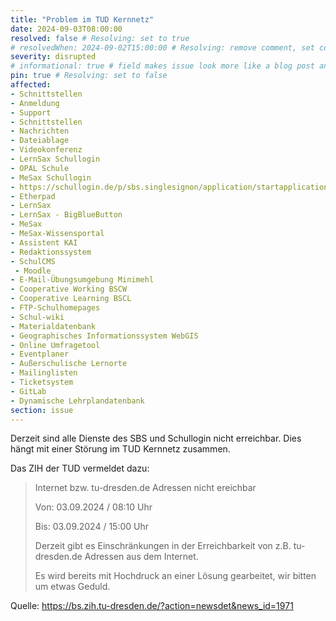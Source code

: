 ```yaml
---
title: "Problem im TUD Kernnetz"
date: 2024-09-03T08:00:00
resolved: false # Resolving: set to true
# resolvedWhen: 2024-09-02T15:00:00 # Resolving: remove comment, set correct end datetime
severity: disrupted
# informational: true # field makes issue look more like a blog post and removes any references to downtime length
pin: true # Resolving: set to false
affected:
- Schnittstellen
- Anmeldung
- Support
- Schnittstellen
- Nachrichten
- Dateiablage
- Videokonferenz
- LernSax Schullogin
- OPAL Schule
- MeSax Schullogin
- https://schullogin.de/p/sbs.singlesignon/application/startapplication?applicationName=mesaxmediathek
- Etherpad
- LernSax
- LernSax - BigBlueButton
- MeSax
- MeSax-Wissensportal
- Assistent KAI
- Redaktionssystem
- SchulCMS
 - Moodle
- E-Mail-Übungsumgebung Minimehl
- Cooperative Working BSCW
- Cooperative Learning BSCL
- FTP-Schulhomepages
- Schul-wiki
- Materialdatenbank
- Geographisches Informationssystem WebGIS
- Online Umfragetool
- Eventplaner
- Außerschulische Lernorte
- Mailinglisten
- Ticketsystem
- GitLab
- Dynamische Lehrplandatenbank
section: issue
---
```


Derzeit sind alle Dienste des SBS und Schullogin nicht erreichbar.
Dies hängt mit einer Störung im TUD Kernnetz zusammen.

Das ZIH der TUD vermeldet dazu:

> Internet bzw. tu-dresden.de Adressen nicht ereichbar
> 
> Von: 03.09.2024 / 08:10 Uhr
> 
> Bis: 03.09.2024 / 15:00 Uhr
> 
> Derzeit gibt es Einschränkungen in der Erreichbarkeit von z.B. tu-dresden.de Adressen aus dem Internet.
> 
> Es wird bereits mit Hochdruck an einer Lösung gearbeitet, wir bitten um etwas Geduld.

Quelle: https://bs.zih.tu-dresden.de/?action=newsdet&news_id=1971